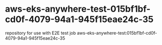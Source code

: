 # aws-eks-anywhere-test-015bf1bf-cd0f-4079-94a1-945f15eae24c-35
repository for use with E2E test job aws-eks-anywhere-test:015bf1bf-cd0f-4079-94a1-945f15eae24c-35
